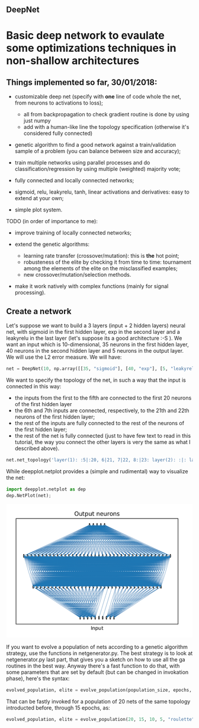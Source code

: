 ## DeepNet
# Basic deep network to evaulate some optimizations techniques in non-shallow architectures

## Things implemented so far, 30/01/2018: ##

- customizable deep net (specify with **one** line of code whole the net, from neurons to activations to loss);
  - all from backpropagation to check gradient routine is done by using just numpy
  - add with a human-like line the topology specification (otherwise it's considered fully connected)

- genetic algorithm to find a good network against a train/validation sample of a problem (you can balance between size and accuracy);

- train multiple networks using parallel processes and do classification/regression by using multiple (weighted) majority vote;

- fully connected and locally connected networks;

- sigmoid, relu, leakyrelu, tanh, linear activations and derivatives: easy to extend at your own;

- simple plot system.


TODO (in order of importance to me):

- improve training of locally connected networks;

- extend the genetic algorithms:
  - learning rate transfer (crossover/mutation): this is **the** hot point;
  - robusteness of the elite by checking it from time to time: tournament among the elements of the elite on the misclassified examples;
  - new crossover/mutation/selection methods.
 
- make it work natively with complex functions (mainly for signal processing).

## Create a network ##
Let's suppose we want to build a 3 layers (input + 2 hidden layers) neural net, with sigmoid in the first hidden layer,
exp in the second layer and a leakyrelu in the last layer (let's suppose its a good architecture :-S ). We want an input which is 
10-dimensional, 35 neurons in the first hidden layer, 40 neurons in the second hidden layer and 5 neurons in the output layer.
We will use the L2 error measure.
We will have:
```python
net = DeepNet(10, np.array([[35, "sigmoid"], [40, "exp"], [5, "leakyrelu"]]), "L2");
```

We want to specify the topology of the net, in such a way that the input is connected in this way:
- the inputs from the first to the fifth are connected to the first 20 neurons of the first hidden layer
- the 6th and 7th inputs are connected, respectively, to the 21th and 22th neurons of the first hidden layer; 
- the rest of the inputs are fully connected to the rest of the neurons of the first hidden layer;
- the rest of the net is fully connected (just to have few text to read in this tutorial, the way you connect the other layers is very the same as what I described above).
```python
net.net_topology('layer(1): :5|:20, 6|21, 7|22, 8:|23: layer(2): :|: layer(3): :|:'); 
```

While deepplot.netplot provides a (simple and rudimental) way to visualize the net:
```python
import deepplot.netplot as dep
dep.NetPlot(net);
```
![GitHub Logo](/deepnet/deepplot/images/plot_example.png)

If you want to evolve a population of nets according to a genetic algorithm strategy, use the functions in netgenerator.py.
The best strategy is to look at netgenerator.py last part, that gives you a sketch on how to use all the ga routines in the best way. Anyway there's a fast function to do that, with some parameters that are set by default (but can be changed in invokation phase), here's the syntax:
```python
evolved_population, elite = evolve_population(population_size, epochs, input_size, output_size, selection_type, crossover_type, mutation_type, fully_connected=False, connection_percentage=.5, elite_size=3, crossover_probability=.8, mutation_probability=.05);
```
That can be fastly invoked for a population of 20 nets of the same topology introducted before, through 15 epochs, as:
```python
evolved_population, elite = evolve_population(20, 15, 10, 5, "roulette", "one-point", "random");
```
